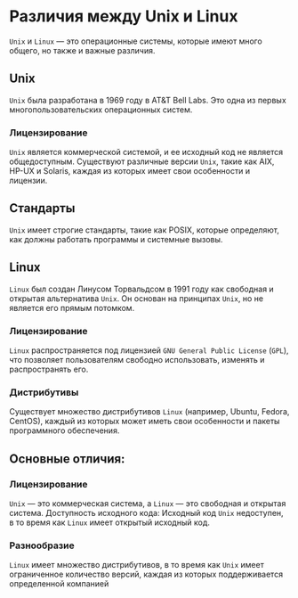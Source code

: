 # Различия между Unix и Linux

`Unix` и `Linux` — это операционные системы, которые имеют много общего, но также и важные различия.

## Unix

`Unix` была разработана в 1969 году в AT&T Bell Labs. Это одна из первых многопользовательских операционных систем.

### Лицензирование
`Unix` является коммерческой системой, и ее исходный код не является общедоступным. Существуют различные версии `Unix`, такие как AIX, HP-UX и Solaris, каждая из которых имеет свои особенности и лицензии.

## Стандарты
`Unix` имеет строгие стандарты, такие как POSIX, которые определяют, как должны работать программы и системные вызовы.

## Linux

`Linux` был создан Линусом Торвальдсом в 1991 году как свободная и открытая альтернатива `Unix`. Он основан на принципах `Unix`, но не является его прямым потомком.

### Лицензирование
`Linux` распространяется под лицензией `GNU General Public License` (`GPL`), что позволяет пользователям свободно использовать, изменять и распространять его.

### Дистрибутивы
Существует множество дистрибутивов `Linux` (например, Ubuntu, Fedora, CentOS), каждый из которых может иметь свои особенности и пакеты программного обеспечения.

## Основные отличия:

### Лицензирование
`Unix` — это коммерческая система, а `Linux` — это свободная и открытая система.
Доступность исходного кода: Исходный код `Unix` недоступен, в то время как `Linux` имеет открытый исходный код.

### Разнообразие
`Linux` имеет множество дистрибутивов, в то время как `Unix` имеет ограниченное количество версий, каждая из которых поддерживается определенной компанией